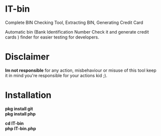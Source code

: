 # IT-bin
Complete BIN Checking Tool, Extracting BIN, Generating Credit Card

Automatic bin (Bank Identification Number Check it and generate credit cards  ) finder for easier testing for developers.

# Disclaimer
<b>Im not responsible</b> for any action, misbehaviour or misuse of this tool keep it in mind you're responsible for your actions kid ;).

# Installation <b>
pkg install git <br>
pkg install php <br>

cd IT-bin <br>
php IT-bin.php
